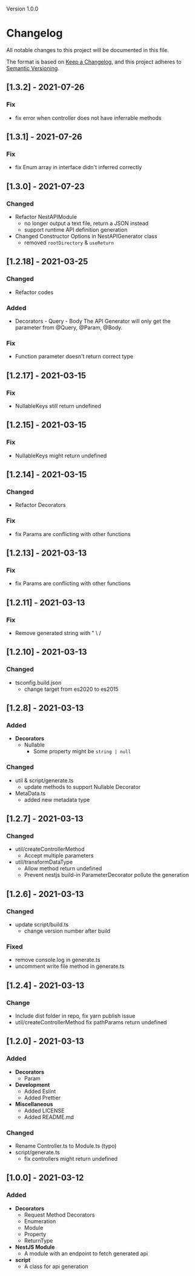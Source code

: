 Version 1.0.0

# Changelog

All notable changes to this project will be documented in this file.

The format is based on [Keep a Changelog](https://keepachangelog.com/en/1.0.0/),
and this project adheres to [Semantic Versioning](https://semver.org/spec/v2.0.0.html).

## [1.3.2] - 2021-07-26

### Fix

-   fix error when controller does not have inferrable methods

## [1.3.1] - 2021-07-26

### Fix

-   fix Enum array in interface didn't inferred correctly

## [1.3.0] - 2021-07-23

### Changed

-   Refactor NestAPIModule
    -   no longer output a text file, return a JSON instead
    -   support runtime API definition generation
-   Changed Constructor Options in NestAPIGenerator class
    -   removed `rootDirectory` & `useReturn`

## [1.2.18] - 2021-03-25

### Changed

-   Refactor codes

### Added

-   Decorators - Query - Body
    The API Generator will only get the parameter from @Query, @Param, @Body.

### Fix

-   Function parameter doesn't return correct type

## [1.2.17] - 2021-03-15

### Fix

-   NullableKeys still return undefined

## [1.2.15] - 2021-03-15

### Fix

-   NullableKeys might return undefined

## [1.2.14] - 2021-03-15

### Changed

-   Refactor Decorators

### Fix

-   fix Params are conflicting with other functions

## [1.2.13] - 2021-03-13

### Fix

-   fix Params are conflicting with other functions

## [1.2.11] - 2021-03-13

### Fix

-   Remove generated string with " \ /

## [1.2.10] - 2021-03-13

### Changed

-   tsconfig.build.json
    -   change target from es2020 to es2015

## [1.2.8] - 2021-03-13

### Added

-   **Decorators**
    -   Nullable
        -   Some property might be `string | null`

### Changed

-   util & script/generate.ts
    -   update methods to support Nullable Decorator
-   MetaData.ts
    -   added new metadata type

## [1.2.7] - 2021-03-13

### Changed

-   util/createControllerMethod
    -   Accept multiple parameters
-   util/transformDataType
    -   Allow method return undefined
    -   Prevent nestjs build-in ParameterDecorator pollute the generation

## [1.2.6] - 2021-03-13

### Changed

-   update script/build.ts
    -   change version number after build

### Fixed

-   remove console.log in generate.ts
-   uncomment write file method in generate.ts

## [1.2.4] - 2021-03-13

### Change

-   Include dist folder in repo, fix yarn publish issue
-   util/createControllerMethod fix pathParams return undefined

## [1.2.0] - 2021-03-13

### Added

-   **Decorators**
    -   Param
-   **Development**
    -   Added Eslint
    -   Added Prettier
-   **Miscellaneous**
    -   Added LICENSE
    -   Added README.md

### Changed

-   Rename Controller.ts to Module.ts (typo)
-   script/generate.ts
    -   fix controllers might return undefined

## [1.0.0] - 2021-03-12

### Added

-   **Decorators**
    -   Request Method Decorators
    -   Enumeration
    -   Module
    -   Property
    -   ReturnType
-   **NestJS Module**
    -   A module with an endpoint to fetch generated api
-   **script**
    -   A class for api generation
